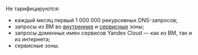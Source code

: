 Не тарифицируются:
* каждый месяц первый 1 000 000 рекурсивных DNS-запросов;
* запросы из ВМ во [внутренние](../../../dns/concepts/dns-zone.md#private-zones) и [сервисные](../../../dns/concepts/dns-zone.md#service-zones) зоны;
* запросы доменных имен сервисов Yandex Cloud — как из ВМ, так и из интернета;
* сервисные зоны.